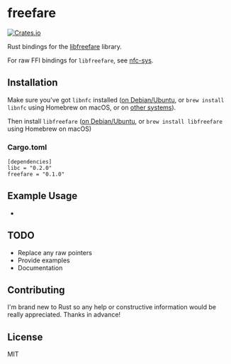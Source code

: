 # freefare

[![Crates.io](https://img.shields.io/crates/v/freefare.svg?maxAge=2592000)](https://crates.io/crates/freefare)

Rust bindings for the [libfreefare](https://github.com/nfc-tools/libfreefare) library.

For raw FFI bindings for `libfreefare`, see [nfc-sys](https://github.com/dsgriffin/freefare-sys).

## Installation

Make sure you've got `libnfc` installed ([on Debian/Ubuntu](http://nfc-tools.org/index.php?title=Libnfc#Debian_.2F_Ubuntu), or `brew install libnfc` using Homebrew on macOS, or on [other systems](http://nfc-tools.org/index.php?title=Libnfc#Installation)).

Then install `libfreefare` ([on Debian/Ubuntu](https://github.com/nfc-tools/libfreefare#installation), or `brew install libfreefare` using Homebrew on macOS)

### Cargo.toml

    [dependencies]
    libc = "0.2.0"
    freefare = "0.1.0"
    
## Example Usage

  -
    
## TODO

* Replace any raw pointers
* Provide examples
* Documentation
  
## Contributing
    
I'm brand new to Rust so any help or constructive information would be really appreciated. Thanks in advance!    
    
## License
    
MIT    